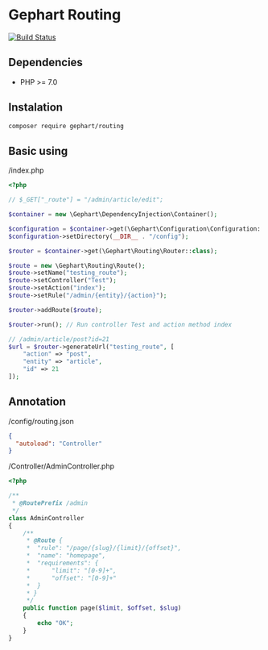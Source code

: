 Gephart Routing
===

[![Build Status](https://travis-ci.org/gephart/configuration.svg?branch=master)](https://travis-ci.org/gephart/configuration)

Dependencies
---
 - PHP >= 7.0

Instalation
---

```bash
composer require gephart/routing
```

Basic using
---

/index.php

```php
<?php

// $_GET["_route"] = "/admin/article/edit";

$container = new \Gephart\DependencyInjection\Container();

$configuration = $container->get(\Gephart\Configuration\Configuration::class);
$configuration->setDirectory(__DIR__ . "/config");

$router = $container->get(\Gephart\Routing\Router::class);

$route = new \Gephart\Routing\Route();
$route->setName("testing_route");
$route->setController("Test");
$route->setAction("index");
$route->setRule("/admin/{entity}/{action}");

$router->addRoute($route);

$router->run(); // Run controller Test and action method index

// /admin/article/post?id=21
$url = $router->generateUrl("testing_route", [
    "action" => "post",
    "entity" => "article",
    "id" => 21
]);
```

Annotation
---

/config/routing.json

```json
{
  "autoload": "Controller"
}
```

/Controller/AdminController.php

```php
<?php

/**
 * @RoutePrefix /admin
 */
class AdminController
{
    /**
     * @Route {
     *  "rule": "/page/{slug}/{limit}/{offset}",
     *  "name": "homepage",
     *  "requirements": {
     *      "limit": "[0-9]+",
     *      "offset": "[0-9]+"
     *  }
     * }
     */
    public function page($limit, $offset, $slug)
    {
        echo "OK";
    }
}
```
